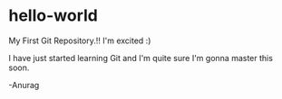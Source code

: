 # hello-world
My First Git Repository.!! I'm excited :)

I have just started learning Git and I'm quite sure I'm gonna master this soon.

-Anurag
